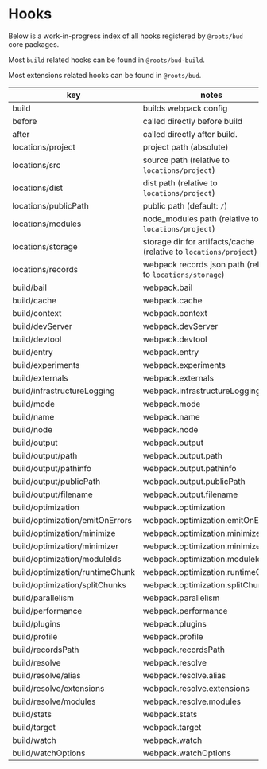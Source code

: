 # Hooks

Below is a work-in-progress index of all hooks registered by `@roots/bud` core packages.

Most `build` related hooks can be found in `@roots/bud-build`.

Most extensions related hooks can be found in `@roots/bud`.

| key                             | notes                                                             |
| ------------------------------- | ----------------------------------------------------------------- |
| build                           | builds webpack config                                             |
| before                          | called directly before build                                      |
| after                           | called directly after build.                                      |
| locations/project               | project path (absolute)                                           |
| locations/src                   | source path (relative to `locations/project`)                     |
| locations/dist                  | dist path (relative to `locations/project`)                       |
| locations/publicPath            | public path (default: `/`)                                        |
| locations/modules               | node_modules path (relative to `locations/project`)               |
| locations/storage               | storage dir for artifacts/cache (relative to `locations/project`) |
| locations/records               | webpack records json path (relative to `locations/storage`)       |
| build/bail                      | webpack.bail                                                      |
| build/cache                     | webpack.cache                                                     |
| build/context                   | webpack.context                                                   |
| build/devServer                 | webpack.devServer                                                 |
| build/devtool                   | webpack.devtool                                                   |
| build/entry                     | webpack.entry                                                     |
| build/experiments               | webpack.experiments                                               |
| build/externals                 | webpack.externals                                                 |
| build/infrastructureLogging     | webpack.infrastructureLogging                                     |
| build/mode                      | webpack.mode                                                      |
| build/name                      | webpack.name                                                      |
| build/node                      | webpack.node                                                      |
| build/output                    | webpack.output                                                    |
| build/output/path               | webpack.output.path                                               |
| build/output/pathinfo           | webpack.output.pathinfo                                           |
| build/output/publicPath         | webpack.output.publicPath                                         |
| build/output/filename           | webpack.output.filename                                           |
| build/optimization              | webpack.optimization                                              |
| build/optimization/emitOnErrors | webpack.optimization.emitOnErrors                                 |
| build/optimization/minimize     | webpack.optimization.minimize                                     |
| build/optimization/minimizer    | webpack.optimization.minimizer                                    |
| build/optimization/moduleIds    | webpack.optimization.moduleIds                                    |
| build/optimization/runtimeChunk | webpack.optimization.runtimeChunk                                 |
| build/optimization/splitChunks  | webpack.optimization.splitChunks                                  |
| build/parallelism               | webpack.parallelism                                               |
| build/performance               | webpack.performance                                               |
| build/plugins                   | webpack.plugins                                                   |
| build/profile                   | webpack.profile                                                   |
| build/recordsPath               | webpack.recordsPath                                               |
| build/resolve                   | webpack.resolve                                                   |
| build/resolve/alias             | webpack.resolve.alias                                             |
| build/resolve/extensions        | webpack.resolve.extensions                                        |
| build/resolve/modules           | webpack.resolve.modules                                           |
| build/stats                     | webpack.stats                                                     |
| build/target                    | webpack.target                                                    |
| build/watch                     | webpack.watch                                                     |
| build/watchOptions              | webpack.watchOptions                                              |
